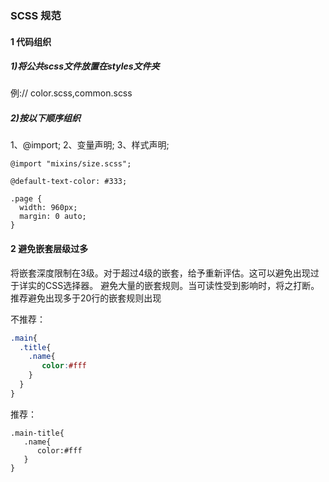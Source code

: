 ### SCSS 规范

#### 1 代码组织
##### 1)将公共scss文件放置在styles文件夹
例:// color.scss,common.scss


##### 2)按以下顺序组织
1、@import;
2、变量声明;
3、样式声明;
```
@import "mixins/size.scss";

@default-text-color: #333;

.page {
  width: 960px;
  margin: 0 auto;
}
```
#### 2 避免嵌套层级过多
 将嵌套深度限制在3级。对于超过4级的嵌套，给予重新评估。这可以避免出现过于详实的CSS选择器。
避免大量的嵌套规则。当可读性受到影响时，将之打断。推荐避免出现多于20行的嵌套规则出现

不推荐：
```scss
.main{
  .title{
    .name{
       color:#fff
    }
  }
}
```
推荐：
```
.main-title{
   .name{
      color:#fff
   }
}
```
